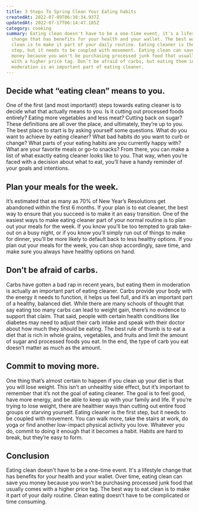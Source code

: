 ```yaml
---
title: 3 Steps To Spring Clean Your Eating habits
createdAt: 2022-07-09T06:38:34.937Z
updatedAt: 2022-07-17T06:14:47.185Z
category: cooking
summary: Eating clean doesn't have to be a one-time event, it's a lifestyle
  change that has benefits for your health and your wallet. The best way to eat
  clean is to make it part of your daily routine. Eating cleaner is the first
  step, but it needs to be coupled with movement. Eating clean can save you
  money because you won't be purchasing processed junk food that usually comes
  with a higher price tag. Don’t be afraid of carbs, but eating them in
  moderation is an important part of eating cleaner.
---
```


## Decide what “eating clean” means to you.

One of the first (and most important!) steps towards eating cleaner is to decide what that actually means to you. Is it cutting out processed foods entirely? Eating more vegetables and less meat? Cutting back on sugar? These definitions are all over the place, and ultimately, they’re up to you. The best place to start is by asking yourself some questions. What do you want to achieve by eating cleaner? What bad habits do you want to curb or change? What parts of your eating habits are you currently happy with? What are your favorite meals or go-to snacks? From there, you can make a list of what exactly eating cleaner looks like to you. That way, when you’re faced with a decision about what to eat, you’ll have a handy reminder of your goals and intentions.

## Plan your meals for the week.

It’s estimated that as many as 70% of New Year’s Resolutions get abandoned within the first 6 months. If your plan is to eat cleaner, the best way to ensure that you succeed is to make it an easy transition. One of the easiest ways to make eating cleaner part of your normal routine is to plan out your meals for the week. If you know you’ll be too tempted to grab take-out on a busy night, or if you know you’ll simply run out of things to make for dinner, you’ll be more likely to default back to less healthy options. If you plan out your meals for the week, you can shop accordingly, save time, and make sure you always have healthy options on hand.

## Don’t be afraid of carbs.

Carbs have gotten a bad rap in recent years, but eating them in moderation is actually an important part of eating cleaner. Carbs provide your body with the energy it needs to function, it helps us feel full, and it’s an important part of a healthy, balanced diet. While there are many schools of thought that say eating too many carbs can lead to weight gain, there’s no evidence to support that claim. That said, people with certain health conditions like diabetes may need to adjust their carb intake and speak with their doctor about how much they should be eating. The best rule of thumb is to eat a diet that is rich in whole grains, vegetables, and fruits and limit the amount of sugar and processed foods you eat. In the end, the type of carb you eat doesn’t matter as much as the amount.

## Commit to moving more.

One thing that’s almost certain to happen if you clean up your diet is that you will lose weight. This isn’t an unhealthy side effect, but it’s important to remember that it’s not the goal of eating cleaner. The goal is to feel good, have more energy, and be able to keep up with your family and life. If you’re trying to lose weight, there are healthier ways than cutting out entire food groups or starving yourself. Eating cleaner is the first step, but it needs to be coupled with movement. You can walk more, take the stairs at work, do yoga or find another low-impact physical activity you love. Whatever you do, commit to doing it enough that it becomes a habit. Habits are hard to break, but they’re easy to form.

## Conclusion

Eating clean doesn't have to be a one-time event. It's a lifestyle change that has benefits for your health and your wallet. Over time, eating clean can save you money because you won't be purchasing processed junk food that usually comes with a higher price tag. The best way to eat clean is to make it part of your daily routine. Clean eating doesn't have to be complicated or time consuming.
